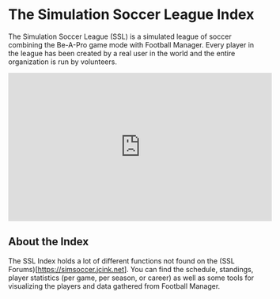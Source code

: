 # The Simulation Soccer League Index

<!-- Welcome to the index for the [Simulation Soccer League](http://sslforums.com/) -->

The Simulation Soccer League (SSL) is a simulated league of soccer
combining the Be-A-Pro game mode with Football Manager. Every player in
the league has been created by a real user in the world and the entire
organization is run by volunteers.

<div class="vembedr">
<div>
<iframe src="https://www.youtube.com/embed/PxS-6-mdyLA" width="533" height="300" frameborder="0" allowfullscreen="" data-external="1"></iframe>
</div>
</div>

## About the Index

The SSL Index holds a lot of different functions not found on the (SSL
Forums)\[<https://simsoccer.jcink.net>\]. You can find the schedule,
standings, player statistics (per game, per season, or career) as well
as some tools for visualizing the players and data gathered from
Football Manager.
